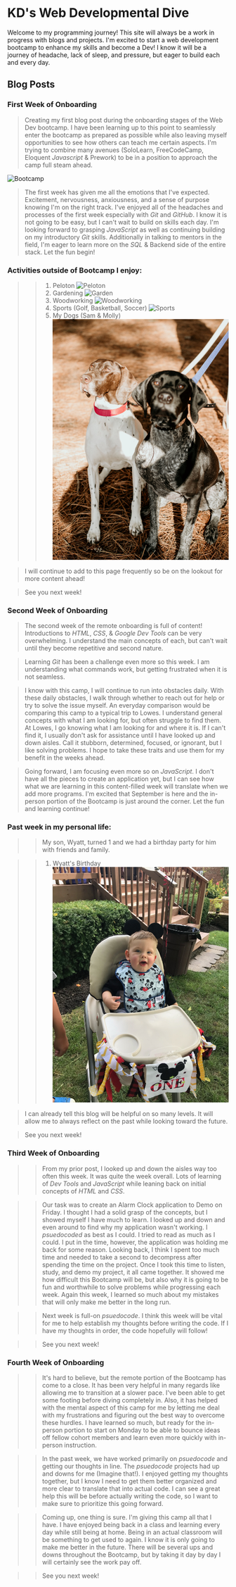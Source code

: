 # KD's Web Developmental Dive

Welcome to my programming journey!  This site will always be a work in progress with blogs and projects.  I'm excited to start a web development bootcamp to enhance my skills and become a Dev!  I know it will be a journey of headache, lack of sleep, and pressure, but eager to build each and every day.

## Blog Posts

### First Week of Onboarding

>Creating my first blog post during the onboarding stages of the Web Dev bootcamp. I have been learning up to this point to seamlessly enter the bootcamp as prepared as possible while also leaving myself opportunities to see how others can teach me certain aspects. I'm trying to combine many avenues (SoloLearn, FreeCodeCamp, Eloquent *Javascript* & Prework) to be in a position to approach the camp full steam ahead. 

![Bootcamp](https://www.incimages.com/uploaded_files/image/1920x1080/software-computer-code-1940x900_35196.jpg)


>The first week has given me all the emotions that I've expected.  Excitement, nervousness, anxiousness, and a sense of purpose knowing I'm on the right track.  I've enjoyed all of the headaches and processes of the first week especially with *Git* and *GitHub*.  I know it is not going to be easy, but I can't wait to build on skills each day.  I'm looking forward to grasping *JavaScript* as well as continuing building on my introductory *Git* skills.  Additionally in talking to mentors in the field, I'm eager to learn more on the *SQL* & Backend side of the entire stack.  Let the fun begin!

 ### Activities outside of Bootcamp I enjoy:
>>1. Peloton ![Peloton](https://res.cloudinary.com/peloton-cycle/image/fetch/dpr_1.0,f_auto,q_auto:best,w_560/https://s3.amazonaws.com/workout-metric-images-prod/10e643fc3b7b44928e3c97a372322874)
>>1. Gardening ![Garden](https://www.moneycrashers.com/wp-content/uploads/2020/07/home-vegetable-garden.jpg)
>>1. Woodworking ![Woodworking](https://encrypted-tbn0.gstatic.com/images?q=tbn:ANd9GcQcij4Nm0ZkfVlTXNRogghmcqonaJ58stUy9g&usqp=CAU)
>>1. Sports (Golf, Basketball, Soccer) ![Sports](https://d1sgwhnao7452x.cloudfront.net/CA_OB_LPBG_Multisport_2021_V3_Mobile_720x405.jpg)
>>1. My Dogs (Sam & Molly) ![Dogs](https://github.com/kadowning1/kadowning1.github.io/blob/dev/img/K+B-27.jpg?raw=true)


>I will continue to add to this page frequently so be on the lookout for more content ahead!

>See you next week!

### Second Week of Onboarding

>The second week of the remote onboarding is full of content!  Introductions to *HTML*, *CSS*, & *Google Dev Tools* can be very overwhelming.  I understand the main concepts of each, but can't wait until they become repetitive and second nature.

>Learning *Git* has been a challenge even more so this week.  I am understanding what commands work, but getting frustrated when it is not seamless. 

>I know with this camp, I will continue to run into obstacles daily.  With these daily obstacles, I walk through whether to reach out for help or try to solve the issue myself.  An everyday comparison would be comparing this camp to a typical trip to Lowes.  I understand general concepts with what I am looking for, but often struggle to find them.  At Lowes, I go knowing what I am looking for and where it is.  If I can't find it, I usually don't ask for assistance until I have looked up and down aisles.  Call it stubborn, determined, focused, or ignorant, but I like solving problems.  I hope to take these traits and use them for my benefit in the weeks ahead.

>Going forward, I am focusing even more so on *JavaScript*.  I don't have all the pieces to create an application yet, but I can see how what we are learning in this content-filled week will translate when we add more programs. I'm excited that September is here and the in-person portion of the Bootcamp is just around the corner.  Let the fun and learning continue!
### Past week in my personal life:

>> My son, Wyatt, turned 1 and we had a birthday party for him with friends and family.  

>>1. Wyatt's Birthday ![Wyatt](https://github.com/kadowning1/kadowning1.github.io/blob/dev/img/D4E58021-BFA0-4DEE-8C42-5899021590BD.JPG?raw=true)

>I can already tell this blog will be helpful on so many levels.  It will allow me to always reflect on the past while looking toward the future.

>See you next week!

### Third Week of Onboarding

>>From my prior post, I looked up and down the aisles way too often this week.  It was quite the week overall.  Lots of learning of *Dev Tools* and *JavaScript* while leaning back on initial concepts of *HTML* and *CSS*.

>>Our task was to create an Alarm Clock application to Demo on Friday.  I thought I had a solid grasp of the concepts, but I showed myself I have much to learn.  I looked up and down and even around to find why my application wasn't working.  I *psuedocoded* as best as I could.  I tried to read as much as I could.  I put in the time, however, the application was holding me back for some reason.  Looking back, I think I spent too much time and needed to take a second to decompress after spending the time on the project.  Once I took this time to listen, study, and demo my project, it all came together.  It showed me how difficult this Bootcamp will be, but also why it is going to be fun and worthwhile to solve problems while progressing each week.  Again this week, I learned so much about my mistakes that will only make me better in the long run.

>>Next week is full-on *psuedocode*.  I think this week will be vital for me to help establish my thoughts before writing the code.  If I have my thoughts in order, the code hopefully will follow!

>>See you next week!

 ### Fourth Week of Onboarding

>>It's hard to believe, but the remote portion of the Bootcamp has come to a close.  It has been very helpful in many regards like allowing me to transition at a slower pace.  I've been able to get some footing before diving completely in.  Also, it has helped with the mental aspect of this camp for me by letting me deal with my frustrations and figuring out the best way to overcome these hurdles.  I have learned so much, but ready for the in-person portion to start on Monday to be able to bounce ideas off fellow cohort members and learn even more quickly with in-person instruction.

>>In the past week, we have worked primarily on *psuedocode* and getting our thoughts in line.  The *psuedocode* projects had up and downs for me (Imagine that!).  I enjoyed getting my thoughts together, but I know I need to get them better organized and more clear to translate that into actual code.   I can see a great help this will be before actually writing the code, so I want to make sure to prioritize this going forward.

>>Coming up, one thing is sure.  I'm giving this camp all that I have.  I have enjoyed being back in a class and learning every day while still being at home.  Being in an actual classroom will be something to get used to again.  I know it is only going to make me better in the future. There will be several ups and downs throughout the Bootcamp, but by taking it day by day I will certainly see the work pay off.

>>See you next week!